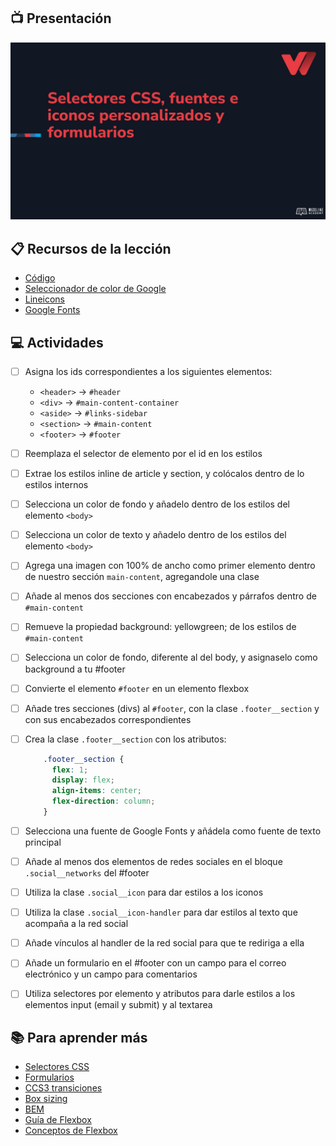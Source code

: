 ## :tv: Presentación

<div align="center">
  <a target="_blank" href="https://docs.google.com/presentation/d/1Z3ILwH_7yRpZA87tKJHjRDnmJXIInsPfrHNbWKgD5X0/edit?usp=sharing"><img src="assets/portada.jpg" alt="Da clic para ver la presentación"></a>
</div>

## :clipboard: Recursos de la lección

- [Código](https://github.com/wizelineacademy/web-development-bootcamp-project/tree/pre-curso/sesion_2.1.5/pre-curso/tribute-page)
- [Seleccionador de color de Google](https://www.google.com/search?client=firefox-b-d&q=hexadecimal+color+picker )
- [Lineicons](https://lineicons.com/)
- [Google Fonts](https://fonts.google.com/)

## :computer: Actividades

- [ ] Asigna los ids correspondientes a los siguientes elementos:
  - `<header>` -> `#header`
  - `<div>` -> `#main-content-container`
  - `<aside>` -> `#links-sidebar`
  - `<section>` -> `#main-content`
  - `<footer>` -> `#footer`
- [ ] Reemplaza el selector de elemento por el id en los estilos
- [ ] Extrae los estilos inline de article y section,  y colócalos dentro de lo estilos internos
- [ ] Selecciona un color de fondo y añadelo dentro de los estilos del elemento `<body>`
- [ ] Selecciona un color de texto y añadelo dentro de los estilos del elemento `<body>`
- [ ] Agrega una imagen con 100% de ancho como primer elemento dentro de nuestro sección  `main-content`, agregandole una clase
- [ ] Añade al menos dos secciones con encabezados y párrafos dentro de `#main-content`
- [ ] Remueve la propiedad background: yellowgreen; de los estilos de `#main-content`
- [ ] Selecciona un color de fondo, diferente al del body, y asignaselo como background a tu #footer
- [ ] Convierte el elemento `#footer` en un elemento flexbox
- [ ] Añade tres secciones (divs) al `#footer`, con la clase `.footer__section` y  con sus encabezados correspondientes
- [ ] Crea la clase `.footer__section` con los atributos:
  ```css
      .footer__section {
        flex: 1;
        display: flex;
        align-items: center;
        flex-direction: column;
      }
    ```
- [ ] Selecciona una fuente de Google Fonts y añádela como fuente de texto principal
- [ ] Añade al menos dos elementos de redes sociales en el bloque `.social__networks` del #footer
- [ ] Utiliza la clase `.social__icon` para dar estilos a los iconos
- [ ] Utiliza la clase `.social__icon-handler` para dar estilos al texto que acompaña a la red social
- [ ] Añade vínculos al handler de la red social para que te rediriga a ella
- [ ] Añade un formulario en el #footer con un campo para el correo electrónico y un campo para comentarios
- [ ] Utiliza selectores por elemento y atributos para darle estilos a los elementos input (email y submit) y al textarea




## :books: Para aprender más

- [Selectores CSS](https://www.w3schools.com/cssref/css_selectors.asp )
- [Formularios](https://www.w3schools.com/tags/tag_form.asp)
- [CCS3 transiciones](https://www.w3schools.com/css/css3_transitions.asp)
- [Box sizing](https://developer.mozilla.org/en-US/docs/Web/CSS/box-sizing)
- [BEM](http://getbem.com/naming/)
- [Guía de Flexbox](https://css-tricks.com/snippets/css/a-guide-to-flexbox/)
- [Conceptos de Flexbox](https://developer.mozilla.org/en-US/docs/Web/CSS/CSS_Flexible_Box_Layout/Basic_Concepts_of_Flexbox)
